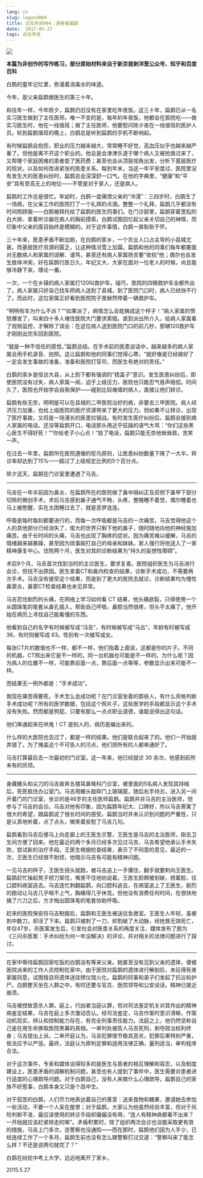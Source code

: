 ```yaml
---
lang: cn
slug: legend004
title: 近古传说004：遇害者扁鹊
date:  2017-05-27
tags: 近古传说
---
```

<!-- more -->
![](http://oouh9u8nz.bkt.gdipper.com//legend004.jpg)

**本篇为非创作的写作练习，部分原始材料来自于新京报剥洋葱公众号、知乎和百度百科**

白鹊的童年记忆里，弥漫着消毒水的味道。

今年，是父亲扁鹊做医生的第三十年。

和往年一样，今年除夕，扁鹊仍旧没有在家里吃年夜饭。这三十年，扁鹊已从一名实习医生做到了主任医师。唯一不变的是，每年的年夜饭，他都会在医院吃——做实习医生时，他在一线值班；做了主任医师，他要慰问除夕夜在一线值班的医护人员。轮到扁鹊值班的晚上，白鹊总是听到扁鹊的手机不断响起。

有时候扁鹊会抱怨，职业的压力越来越大，常常睡不好觉，高血压似乎也越来越严重了。但他是离不开这个职业的。他总是会津津乐道于哪个病人又被抢救过来了，又帮哪个家庭困难的患者垫了医药费；甚至也会从顶层视角出发，分析下基层医疗的现状，以及如何改进紧张的医患关系。每到年末，当这一年平安度过、医院里没有发生大的医患纠纷时，扁鹊总会深深舒一口气。在他的字典里，“健康”和“平安”具有至高无上的地位——不管是对于家人，还是病人。

扁鹊的工作总是很忙。年幼时，白鹊一度痛恨父亲的“冷漠”：三四岁时，白鹊生了一场病，在父亲工作的医院打了一个礼拜的点滴。整整一个礼拜，扁鹊几乎都没有时间照顾我——白鹊被拜托给了扁鹊的医生同事们。在门诊部里，扁鹊穿着宽松的白大褂、拿着听诊器在病人的胸前摸索。白鹊试图回忆起父亲关切自己的神情，而印象中父亲的面目始终是模糊的。对于这件事情，白鹊一直耿耿于怀。

三十年来，医患矛盾不断加剧，在白鹊的家乡，一个农业人口占主导的小县城尤甚。而基层医疗资源的匮乏，让这种情况雪上加霜。扁鹊和他的同事们每年都要面对无数病人和家属的误解、谩骂，甚至还有病人家属扬言要“收拾”他；偶尔也会发生肢体冲突，好在扁鹊行医日久，年纪又大，大家在面对一位老人的时候，尚且能够冷静下来，理论一番。
 
一次，一个在乡镇的病人家属打120叫救护车。碰巧，医院的四辆救护车全都外出了。病人家属只好自己找车把病人送到了县城，到了医院门口时，病人已经快不行了。而此时，这位家属正好看到医院院子里赫然停着一辆救护车。
 
“明明有车为什么不派？”“如果派了，病情怎么会耽搁成这个样子！”病人家属的愤怒爆发了，叫来四十多人堵住医院大门要求索赔。直到派出所介入，给病人家属看了视频监控，才解除了误会：在这位病人送到医院门口的前几秒，那辆120救护车才刚刚出完车回到医院。
 
“就是一种不信任的感觉。”扁鹊总结。在手术前的医患谈话中，越来越多的病人家属会用手机录音、拍照。这让扁鹊和他的同事们觉得心寒，“就好像是已经做好了一定会发生事故的准备，准备和医院打官司，而医生有绝对的责任。”
 
白鹊的家乡是信访大县，从上到下都有强调的“捂盖子”意识。发生医患纠纷后，即使医院没有过失，病人家属一闹，迫于上级压力，医院也只能忍气吞声赔偿。时间久了，医院也开始学会自我保护——碰到比较难缠的病人，直接让他们转诊。
 
扁鹊有些无奈，明明是可以在县城的二甲医院治好的病，非要去三甲医院。病人经济压力加重，也给上级医院的医疗资源带来了更大的压力。但如果不让转诊，出现了医疗事故，又将是一场漫长的医患拉锯战。有时发生医疗纠纷后，扁鹊会接到病人家属的电话。还没等扁鹊开口，电话那头用近乎狂躁的语气大骂：“你们这些黑心医生不得好死！”“你给老子小心点！”挂了电话，扁鹊只能无奈地耸耸肩，苦笑一声。   
 
在过去一年里，扁鹊所在医院遵循的鸵鸟原则，让医患纠纷数量下降了一大半。转诊率却达到了15%——超过了上级规定比例的5个百分点。
 
除夕这天，扁鹊在门诊室里遭遇了马吉。

--------------------------------------------

马吉在一年半前因为鼻炎，在扁鹊所在的医院做了鼻中隔纠正及双侧下鼻甲下部分切除的微创手术，术后马吉感到鼻子通气不畅，头疼，整晚睡不着觉，偶尔睡着也马上被憋醒，实在太困睡过去了，就是恶梦连连。

呼吸是每时每刻都要进行的，而每一次呼吸都是马吉的一次痛苦，马吉觉得他这个人的其他部分已经消失了，偌大的世界只剩下他的鼻子，随时随地向他的神经施加痛苦。由于长时间的头痛，马吉也出现了胸疼的症状。因为痛苦难以缓解，马吉的情绪越来越暴躁，甚至因为琐事殴打自己的母亲和妹妹。家人强行将他送入了一家精神康复中心。住院两个月，医生对其的诊断结果为“持久的妄想性障碍”。

术后9个月，马吉首次找到当时的主诊医生，要求复查。医院组织医生为马吉进行会诊，但找不出原因。医生拿着CT和鼻内检查的结果，诊断手术成功，不需要再次手术。马吉没有接受这个结果，而是到了更大的医院去就诊。诊断结果均为慢性鼻窦炎，鼻窦CT检查结果也未见异常。

马吉忍住剧烈的头痛，在网络上学习如何看 CT 结果，他头痛欲裂，只得使用一个从圆珠笔的笔套从鼻孔插入，帮助自己呼吸，鼻腔当然很疼，但头不太痛了。他开始在病历上寻找自己能看懂的东西。

他看到自己的名字有时候被写成“冯吉”，有时候被写成“马古”。年龄有时被写成 36，有时则被写成 63。性别有一次被写成女。

每张CT片的数值也不一样，都不一样，他们指着上面说，这都是你的片子。不同的机器，CT照出来它是不一样的，同一台机器也可能是不一样的。为什么呢？因为病人的位置不一样，可能靠前面一点，靠后面一点等等，参数显示出来可能不一样。

而结果无一例外都是：“手术成功”。

我现在痛苦得要死，手术怎么会成功呢？在门诊室坐着的那些人，有什么资格判断手术成功呢？所有的医学数据，包括这个照片子，这些医学的手段都显示这个手术没有失败。然而都是狗屁。只要有那么一点点职业道德，谁能说得出这句话。

他们串通起来在哄鬼！CT 是别人的，病历是编出来的。

什么样的大医院也去过了，都是一样的结果。他们是联合起来了的。他们一开始就弄错了，为了掩盖这个不可告人的污点，他们把所有的人都串通好了。

马吉打算最后去一次最初的门诊室。这一年来，他已经就诊 30 余次，他感到前所未有的厌烦。

--------------------------------------------
身藏榔头和尖刀的马吉直奔五楼耳鼻喉科门诊室，被里面的5名病人发现其持械后，死死抵住办公室门。马吉用榔头敲碎门上玻璃窗，随后右手持刃，进入另一间开着门的门诊室，坐诊的是46岁的主任医师扁鹊。扁鹊并非马吉的主治医师，但参与了马吉的会诊。马吉对他有印象，因为扁鹊年纪大、口碑好，所以马吉寄寓了很大的希望，跟扁鹊说了很长时间的感受。扁鹊当时并未认识到问题的严重性，只是认真地听着，点了点头，微笑着安慰了马吉几句。

扁鹊看到马吉后便马上向走廊上的王医生示警，王医生是马吉的主治医师，刚去卫生间方便了回来。他在最近的两个多月已经多次见过马吉，马吉希望他承认手术失败，尝试新的治疗手段。王医生根据检查结果，表示了不同意的意见，最近的一次，王医生已经很不耐烦，他暗示马吉有可能有精神问题。

一见马吉的样子，王医生扭头就跑，被马吉追上一手攥住，翻手就要刺向王医生。扁鹊赶忙操起凳子把刀架住，嘴里不住地劝说着。王医生脸颊被划破，捂着脸，往口腔科病室逃去。马吉连忙刺翻扁鹊，向口腔科追去，在病室追上了王医生，剧烈的跑动让马吉几乎喘不上气，胸痛得几乎休克。但他没有浪费任何时间，在很快地捅了六刀之后，方才掏出圆珠笔的笔套协助呼吸。

赶来的医院保安将马吉制服后，扁鹊和王医生被送往急救室。王医生人年轻，虽被刺中数刀，却活了下来。扁鹊只被刺了一刀，却割破了大动脉，经抢救无效死亡，年仅47岁。杀医案发生后，引发社会对医患关系的再度关注，媒体发布了题为《三问杀医案：手术纠纷为何一年没解决》的评论，并对相关的法律问题进行了探讨。

--------------------------------------------

在家中等待扁鹊回家吃饭的白鹊没有等来父亲。她甚至没有见到父亲的遗体，便被医院派来的工作人员控制在家中。由于医院对扁鹊的遗体进行解剖后，未征得死者家属同意，试图擅自将遗体送往殡仪馆火化。扁鹊的同事和弟子们发起了抗议和护尸。白鹊整天坐在人群之中，有时还要与官员、医院领导和公安谈话，精神已接近崩溃。

马吉被控故意杀人罪。庭上，行凶者当庭认罪，但对司法鉴定机关对其作出的精神病鉴定结果，马吉在庭上多次激动否认。经司法鉴定，马吉作案时意识清晰，作案动机现实，辨认和控制能力存在，有完全刑事责任能力。法庭之上，他仍然坚称自己是在用生命换取医院黑幕的真相。一审判处被告人马吉死刑，剥夺政治权利终身；马吉提出上诉。二审开庭认为，马吉犯罪情节极其恶劣，犯罪后果特别严重，依法应予以严惩。最终，法庭认为原判定罪和适用法律正确，量刑适当，审判程序合法。

对于这次事件，专家和媒体谈得较多的是医生与患者的相互理解和容忍，以及制度建设上，医患矛盾的调解机制问题，甚至也有人提到了事件中，医生需要对患者进行适度的心理疏导问题。对于白鹊自己，没有人来做什么心理疏导。扁鹊自己的家族不好惹事，白鹊本身又只是个高中生。

对于孤苦的白鹊，人们尽力地表达着自己的善意：送来食物和糖果，邀请她去参加一些活动，不要一个人呆在屋里；对于扁鹊，大家认为他虽然经验丰富，但对于风险判断不准，最应该使用的转诊手段却偏偏没有用，“连人有精神病都看不出来？一开始就应该赶紧转走的嘛”。矛盾积累时，除了组织两次会诊也没能采取更有效的措施，马吉上门多次，连警察也没通知——而在那时，扁鹊他们因为人手少，已经连续工作了一个多月，扁鹊生前也没有怎么跟警察打过交道：“警察叫来了能怎么样？不还是说两句就完了？”

白鹊在纷扰中考上大学，远远地离开了家乡。

2015.5.27